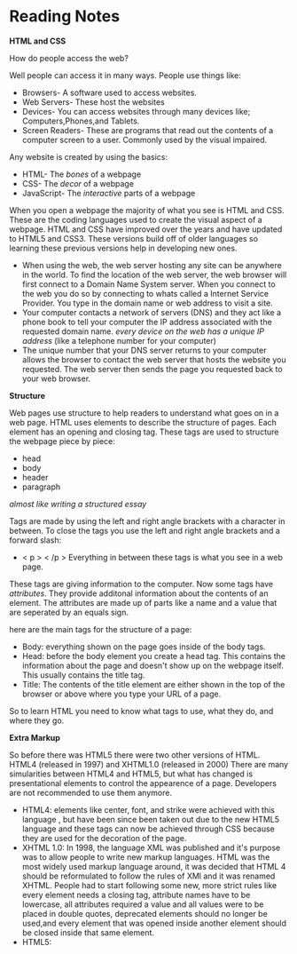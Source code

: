 # Reading Notes
**HTML and CSS**

How do people access the web?

Well people can access it in many ways. People use things like:
 - Browsers- A software used to access websites.
 - Web Servers- These host the websites
 - Devices- You can access websites through many devices like; Computers,Phones,and Tablets.
 - Screen Readers- These are programs that read out the contents of a computer screen to a user. Commonly used by the visual impaired.

Any website is created by using the basics:
 - HTML- The *bones* of a webpage
 - CSS- The *decor* of a webpage
 - JavaScript- The *interactive* parts of a webpage

When you open a webpage the majority of what you see is HTML and CSS. These are the coding languages used to create the visual aspect of a webpage.
HTML and CSS have improved over the years and have updated to HTML5 and CSS3. These versions build off of older languages so learning these previous versions help in developing new ones.

 - When using the web, the web server hosting any site can be anywhere in the world. To find the location of the web server, the web browser will first connect to a Domain Name System server. When you connect to the web you do so by connecting to whats called a Internet Service Provider. You type in the domain name or web address to visit a site.
 - Your computer contacts a network of servers (DNS) and they act like a phone book to tell your computer the IP address associated with the requested domain name. *every device on the web has a unique IP address* (like a telephone number for your computer)
 - The unique number that your DNS server returns to your computer allows the browser to contact the web server that hosts the website you requested. The web server then sends the page you requested back to your web browser.

**Structure**

Web pages use structure to help readers to understand what goes on in a web page.
HTML uses elements to describe the structure of pages. Each element has an opening and closing tag. 
These tags are used to structure the webpage piece by piece:
 - head
 - body
 - header
 - paragraph

*almost like writing a structured essay*

Tags are made by using the left and right angle brackets with a character in between. To close the tags you use the left and right angle brackets and a forward slash:
 - < p > < /p  >
Everything in between these tags is what you see in a web page.

These tags are giving information to the computer.
Now some tags have *attributes*. They provide additonal information about the contents of an element. The attributes are made up of parts like a name and a value that are seperated by an equals sign.

here are the main tags for the structure of a page:
 - Body: everything shown on the page goes inside of the body tags.
 - Head: before the body element you create a head tag. This contains the information about the page and doesn't show up on the webpage itself. This usually contains the title tag.
 - Title: The contents of the title element are either shown in the top of the browser or above where you type your URL of a page.

So to learn HTML you need to know what tags to use, what they do, and where they go.


**Extra Markup**

So before there was HTML5 there were two other versions of HTML. HTML4 (released in 1997) and XHTML1.0 (released in 2000)
There are many simularities between HTML4 and HTML5, but what has changed is presentational elements to control the appearence of a page. Developers are not recommended to use them anymore.

 - HTML4: elements like center, font, and strike were achieved with this language , but have been since been taken out due to the new HTML5 language and these tags can now be achieved through CSS because they are used for the decoration of the page.
 - XHTML 1.0: In 1998, the language XML was published and it's purpose was to allow people to write new markup languages. HTML was the most widely used markup language around, it was decided that HTML 4 should be reformulated to follow the rules of XMl and it was renamed XHTML. People had to start following some new, more strict rules like every element needs a closing tag, attribute names have to be lowercase, all attributes required a value and all values were to be placed in double quotes, deprecated elements should no longer be used,and every element that was opened inside another element should be closed inside that same element.
 - HTML5: 

